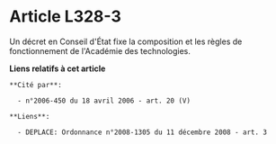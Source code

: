 # Article L328-3

Un décret en Conseil d'État fixe la composition et les règles de fonctionnement de l'Académie des technologies.

**Liens relatifs à cet article**

	**Cité par**:

	  - n°2006-450 du 18 avril 2006 - art. 20 (V)

	**Liens**:

	  - DEPLACE: Ordonnance n°2008-1305 du 11 décembre 2008 - art. 3
